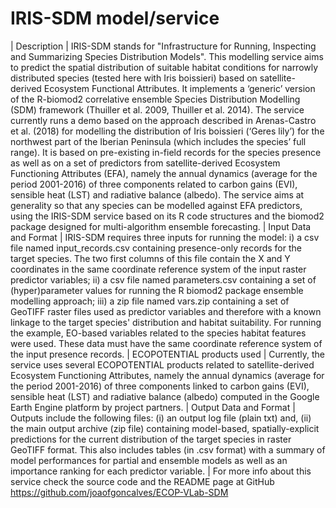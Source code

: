 # IRIS-SDM model/service

| Description | IRIS-SDM stands for "Infrastructure for Running, Inspecting and Summarizing Species Distribution Models". This modelling service aims to predict the spatial distribution of suitable habitat conditions for narrowly distributed species (tested here with Iris boissieri) based on satellite-derived Ecosystem Functional Attributes. It implements a ‘generic’ version of the R-biomod2 correlative ensemble Species Distribution Modelling (SDM) framework (Thuiller et al. 2009, Thuiller et al. 2014). The service currently runs a demo based on the approach described in Arenas-Castro et al. (2018) for modelling the distribution of Iris boissieri (‘Geres lily’) for the northwest part of the Iberian Peninsula (which includes the species’ full range). It is based on pre-existing in-field records for the species presence as well as on a set of predictors from satellite-derived Ecosystem Functioning Attributes (EFA), namely the annual dynamics (average for the period 2001-2016) of three components related to carbon gains (EVI), sensible heat (LST) and radiative balance (albedo). The service aims at generality so that any species can be modelled against EFA predictors, using the IRIS-SDM service based on its R code structures and the biomod2 package designed for multi-algorithm ensemble forecasting. | Input Data and Format | IRIS-SDM requires three inputs for running the model: i) a csv file named input_records.csv containing presence-only records for the target species. The two first columns of this file contain the X and Y coordinates in the same coordinate reference system of the input raster predictor variables; ii) a csv file named parameters.csv containing a set of (hyper)parameter values for running the R biomod2 package ensemble modelling approach; iii) a zip file named vars.zip containing a set of GeoTIFF raster files used as predictor variables and therefore with a known linkage to the target species' distribution and habitat suitability. For running the example, EO-based variables related to the species habitat features were used. These data must have the same coordinate reference system of the input presence records. | ECOPOTENTIAL products used | Currently, the service uses several ECOPOTENTIAL products related to satellite-derived Ecosystem Functioning Attributes, namely the annual dynamics (average for the period 2001-2016) of three components linked to carbon gains (EVI), sensible heat (LST) and radiative balance (albedo) computed in the Google Earth Engine platform by project partners. | Output Data and Format | Outputs include the following files: (i) an output log file (plain txt) and, (ii) the main output archive (zip file) containing model-based, spatially-explicit predictions for the current distribution of the target species in raster GeoTIFF format. This also includes tables (in .csv format) with a summary of model performances for partial and ensemble models as well as an importance ranking for each predictor variable. | For more info about this service check the source code and the README page at GitHub  https://github.com/joaofgoncalves/ECOP-VLab-SDM


